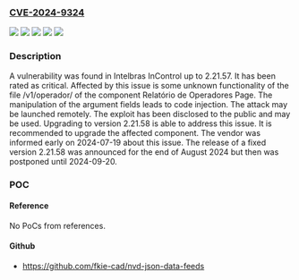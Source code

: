 ### [CVE-2024-9324](https://cve.mitre.org/cgi-bin/cvename.cgi?name=CVE-2024-9324)
![](https://img.shields.io/static/v1?label=Product&message=InControl&color=blue)
![](https://img.shields.io/static/v1?label=Version&message=%3D%202.21.0%20&color=brighgreen)
![](https://img.shields.io/static/v1?label=Vulnerability&message=Code%20Injection&color=brighgreen)
![](https://img.shields.io/static/v1?label=Vulnerability&message=Improper%20Neutralization&color=brighgreen)
![](https://img.shields.io/static/v1?label=Vulnerability&message=Injection&color=brighgreen)

### Description

A vulnerability was found in Intelbras InControl up to 2.21.57. It has been rated as critical. Affected by this issue is some unknown functionality of the file /v1/operador/ of the component Relatório de Operadores Page. The manipulation of the argument fields leads to code injection. The attack may be launched remotely. The exploit has been disclosed to the public and may be used. Upgrading to version 2.21.58 is able to address this issue. It is recommended to upgrade the affected component. The vendor was informed early on 2024-07-19 about this issue. The release of a fixed version 2.21.58 was announced for the end of August 2024 but then was postponed until 2024-09-20.

### POC

#### Reference
No PoCs from references.

#### Github
- https://github.com/fkie-cad/nvd-json-data-feeds

